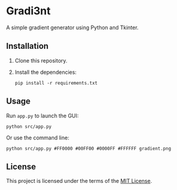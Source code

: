 # Gradi3nt

A simple gradient generator using Python and Tkinter.

## Installation

1. Clone this repository.
2. Install the dependencies:

    ```
    pip install -r requirements.txt
    ```

## Usage

Run `app.py` to launch the GUI:
    
    python src/app.py

Or use the command line:

    python src/app.py #FF0000 #00FF00 #0000FF #FFFFFF gradient.png

## License

This project is licensed under the terms of the [MIT License](LICENSE).
